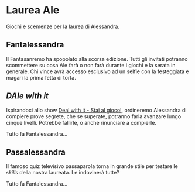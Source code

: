 # Laurea Ale
 Giochi e scemenze per la laurea di Alessandra.
 
## Fantalessandra
 Il Fantasanremo ha spopolato alla scorsa edizione. Tutti gli invitati potranno scommettere su cosa Ale farà o non farà durante i giochi e la serata in generale. Chi vince avrà accesso esclusivo ad un selfie con la festeggiata e magari la prima fetta di torta.
 
## *DAle with it*
 Ispirandoci allo show [Deal with it - Stai al gioco!](https://it.wikipedia.org/wiki/Deal_With_It_-_Stai_al_gioco), ordineremo Alessandra di compiere prove segrete, che se superate, potranno farla avanzare lungo cinque livelli. Potrebbe fallirle, o anche rinunciare a compierle. 
 
 Tutto fa Fantalessandra...
 
## Passalessandra
 Il famoso quiz televisivo passaparola torna in grande stile per testare le *skills* della nostra laureata. Le indovinerà tutte?
 
 Tutto fa Fantalessandra...